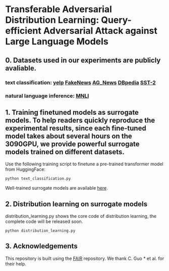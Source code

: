 # Transferable Adversarial Distribution Learning: Query-efficient Adversarial Attack against Large Language Models

## 0. Datasets used in our experiments are publicly avaliable.
###  **text classification:**  [yelp](https://huggingface.co/datasets/yelp_polarity) [FakeNews](https://huggingface.co/datasets/BeardedJohn/FakeNews) [AG_News](https://huggingface.co/datasets/ag_news) [DBpedia](https://huggingface.co/datasets/dbpedia_14) [SST-2](https://huggingface.co/datasets/sst2)

### **natural language inference:** [MNLI](https://huggingface.co/datasets/SetFit/mnli)

## 1. Training finetuned models as surrogate models. To help readers quickly reproduce the experimental results, since each fine-tuned model takes about several hours on the 3090GPU, we provide powerful surrogate models trained on different datasets.
Use the following training script to finetune a pre-trained transformer model from HuggingFace:
```
python text_classification.py
```

Well-trained surrogate models are available [here](https://pan.baidu.com/s/106naPV71k8hrdagCidiTOg?pwd=8888).

## 2. Distribution learning on surrogate models
distribution_learning.py shows the core code of distribution learning, the complete code will be released soon.
```
python distribution_learning.py 
```

## 3. Acknowledgements
This repository is built using the [FAIR](https://github.com/facebookresearch) repository. We thank C. Guo * et al. for their help. 

